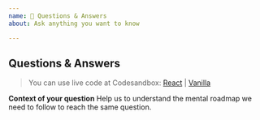 ```yaml
---
name: 🤔 Questions & Answers
about: Ask anything you want to know

---
```


## Questions & Answers

> You can use live code at Codesandbox: [React](https://codesandbox.io/s/qqr6knpvp6) | [Vanilla](https://codesandbox.io/s/264799kkj)

**Context of your question**
Help us to understand the mental roadmap we need to follow to reach the same question.
